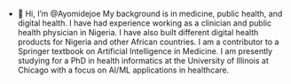 - 👋 Hi, I’m @Ayomidejoe
My background is in medicine, public health, and digital health. I have had experience working as a clinician and public health physician in Nigeria. 
I have also built different digital health products for Nigeria and other African countries. 
I am a contributor to a Springer textbook on Artificial Intelligence in Medicine. 
I am presently studying for a PhD in health informatics at the University of Illinois at Chicago with a focus on AI/ML applications in healthcare.


